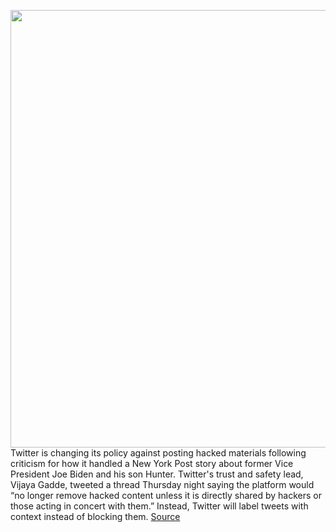 <img src='https://cdn.vox-cdn.com/thumbor/WvqS6Z136ZNtbxBPdzdu6jmG5NY=/0x0:2040x1360/1200x800/filters:focal(857x517:1183x843)/cdn.vox-cdn.com/uploads/chorus_image/image/67642082/acastro_200715_1777_twitter_0001.0.0.jpg' width='700px' /><br/>
Twitter is changing its policy against posting hacked materials following criticism for how it handled a New York Post story about former Vice President Joe Biden and his son Hunter. Twitter's trust and safety lead, Vijaya Gadde, tweeted a thread Thursday night saying the platform would “no longer remove hacked content unless it is directly shared by hackers or those acting in concert with them.” Instead, Twitter will label tweets with context instead of blocking them.
<a href='https://www.theverge.com/2020/10/16/21519133/twitter-changing-hacked-materials-biden-dorsey-election'> Source <a/>